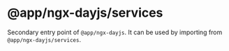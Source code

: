 # @app/ngx-dayjs/services

Secondary entry point of `@app/ngx-dayjs`. It can be used by importing from `@app/ngx-dayjs/services`.
